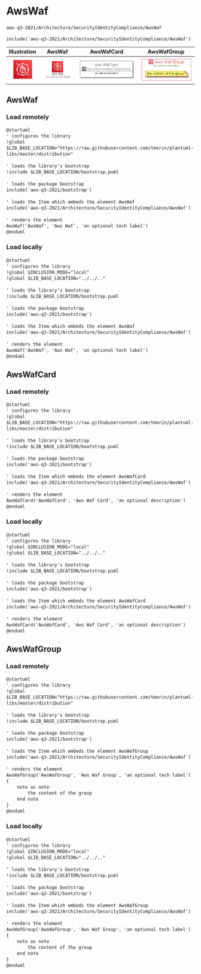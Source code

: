 # AwsWaf


```text
aws-q3-2021/Architecture/SecurityIdentityCompliance/AwsWaf
```

```text
include('aws-q3-2021/Architecture/SecurityIdentityCompliance/AwsWaf')
```



| Illustration | AwsWaf | AwsWafCard | AwsWafGroup |
| :---: | :---: | :---: | :---: |
| ![illustration for Illustration](../../../aws-q3-2021/Architecture/SecurityIdentityCompliance/AwsWaf.png) | ![illustration for AwsWaf](../../../aws-q3-2021/Architecture/SecurityIdentityCompliance/AwsWaf.Local.png) | ![illustration for AwsWafCard](../../../aws-q3-2021/Architecture/SecurityIdentityCompliance/AwsWafCard.Local.png) | ![illustration for AwsWafGroup](../../../aws-q3-2021/Architecture/SecurityIdentityCompliance/AwsWafGroup.Local.png) |




## AwsWaf

### Load remotely
```plantuml
@startuml
' configures the library
!global $LIB_BASE_LOCATION="https://raw.githubusercontent.com/tmorin/plantuml-libs/master/distribution"

' loads the library's bootstrap
!include $LIB_BASE_LOCATION/bootstrap.puml

' loads the package bootstrap
include('aws-q3-2021/bootstrap')

' loads the Item which embeds the element AwsWaf
include('aws-q3-2021/Architecture/SecurityIdentityCompliance/AwsWaf')

' renders the element
AwsWaf('AwsWaf', 'Aws Waf', 'an optional tech label')
@enduml
```

### Load locally
```plantuml
@startuml
' configures the library
!global $INCLUSION_MODE="local"
!global $LIB_BASE_LOCATION="../../.."

' loads the library's bootstrap
!include $LIB_BASE_LOCATION/bootstrap.puml

' loads the package bootstrap
include('aws-q3-2021/bootstrap')

' loads the Item which embeds the element AwsWaf
include('aws-q3-2021/Architecture/SecurityIdentityCompliance/AwsWaf')

' renders the element
AwsWaf('AwsWaf', 'Aws Waf', 'an optional tech label')
@enduml
```

## AwsWafCard

### Load remotely
```plantuml
@startuml
' configures the library
!global $LIB_BASE_LOCATION="https://raw.githubusercontent.com/tmorin/plantuml-libs/master/distribution"

' loads the library's bootstrap
!include $LIB_BASE_LOCATION/bootstrap.puml

' loads the package bootstrap
include('aws-q3-2021/bootstrap')

' loads the Item which embeds the element AwsWafCard
include('aws-q3-2021/Architecture/SecurityIdentityCompliance/AwsWaf')

' renders the element
AwsWafCard('AwsWafCard', 'Aws Waf Card', 'an optional description')
@enduml
```

### Load locally
```plantuml
@startuml
' configures the library
!global $INCLUSION_MODE="local"
!global $LIB_BASE_LOCATION="../../.."

' loads the library's bootstrap
!include $LIB_BASE_LOCATION/bootstrap.puml

' loads the package bootstrap
include('aws-q3-2021/bootstrap')

' loads the Item which embeds the element AwsWafCard
include('aws-q3-2021/Architecture/SecurityIdentityCompliance/AwsWaf')

' renders the element
AwsWafCard('AwsWafCard', 'Aws Waf Card', 'an optional description')
@enduml
```

## AwsWafGroup

### Load remotely
```plantuml
@startuml
' configures the library
!global $LIB_BASE_LOCATION="https://raw.githubusercontent.com/tmorin/plantuml-libs/master/distribution"

' loads the library's bootstrap
!include $LIB_BASE_LOCATION/bootstrap.puml

' loads the package bootstrap
include('aws-q3-2021/bootstrap')

' loads the Item which embeds the element AwsWafGroup
include('aws-q3-2021/Architecture/SecurityIdentityCompliance/AwsWaf')

' renders the element
AwsWafGroup('AwsWafGroup', 'Aws Waf Group', 'an optional tech label') {
    note as note
        the content of the group
    end note
}
@enduml
```

### Load locally
```plantuml
@startuml
' configures the library
!global $INCLUSION_MODE="local"
!global $LIB_BASE_LOCATION="../../.."

' loads the library's bootstrap
!include $LIB_BASE_LOCATION/bootstrap.puml

' loads the package bootstrap
include('aws-q3-2021/bootstrap')

' loads the Item which embeds the element AwsWafGroup
include('aws-q3-2021/Architecture/SecurityIdentityCompliance/AwsWaf')

' renders the element
AwsWafGroup('AwsWafGroup', 'Aws Waf Group', 'an optional tech label') {
    note as note
        the content of the group
    end note
}
@enduml
```

